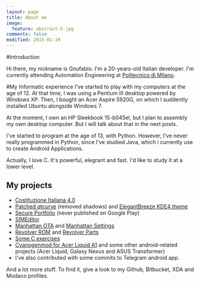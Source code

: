 ```yaml
---
layout: page
title: About me
image:
  feature: abstract-5.jpg
comments: false
modified: 2015-01-19
---
```

#Introduction

Hi there, my nickname is Gnufabio. I'm a 20-years-old Italian developer. I'm currently attending Automation Engineering at [Politecnico di Milano](http://www.polimi.it).

#My Informatic experience
I've started to play with my computers at the age of 12. At that time, I was using a Pentium III desktop powered by Windows XP. 
Then, I bought an Acer Aspire 5920G, on which I suddently installed Ubuntu alongside Windows 7.

At the moment, I own an HP Sleekbook 15-b045el, but I plan to assembly my own desktop computer. But I will talk about that in the next posts.

I've started to program at the age of 13, with Python. However, I've never really programmed in Python, since I've studied Java, which i currently use to create Android Applications.

Actually, I love C. It's powerful, elegrant and fast. I'd like to study it at a lower level. 

## My projects
* [Costituzione Italiana 4.0](https://github.com/gnufabio/costituzione-italiana-4.0)
* [Patched qtcurve](https://github.com/gnufabio/qtcurve) (removed shadows) and [ElegantBreeze KDE4 theme](https://github.com/gnufabio/elegant_breeze)
* [Secure Portfolio](https://mega.co.nz/#F!ccNyFa7L!FyKhSV3LPCOOcj8GT746nQ) (never published on Google Play)
* [SIMEditor](https://bitbucket.org/gnufabio/com_gnufabio_simeditor)
* [Manhattan OTA](https://bitbucket.org/gnufabio/com_gnufabio_manhattan_ota) and [Manhattan Settings](https://bitbucket.org/gnufabio/com_gnufabio_manhattan_settings)
* [Revolver ROM](http://forum.xda-developers.com/showthread.php?t=1518768) and [Revolver Parts](https://bitbucket.org/gnufabio/revolver-parts)
* [Some C exercises](https://github.com/gnufabio/polimi_it_C_ex)
* [Cyanogenmod for Acer Liquid A1](http://www.modaco.com/topic/341085-rom-cyanogenmod-611-v3-final-full-hw/) and some other android-related projects (Acer Liquid, Galaxy Nexus and ASUS Transformer)
* I've also contributed with some commits to Telegram android app.

And a lot more stuff. To find it, give a look to my Github, Bitbucket, XDA and Modaco profiles.
